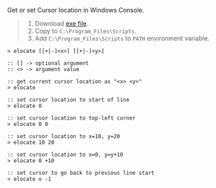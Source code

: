 Get or set Cursor location in Windows Console.
> 1. Download [exe file](https://raw.githubusercontent.com/winp/extra-bel/master/ecd.cmd).
> 2. Copy to `C:\Program_Files\Scripts`.
> 3. Add `C:\Program_Files\Scripts` to `PATH` environment variable.


```batch
> elocate [[+|-]<x>] [[+|-]<y>]

:: [] -> optional argument
:: <> -> argument value
```

```batch
:: get current cursor location as "<x> <y>"
> elocate

:: set cursor location to start of line
> elocate 0

:: set cursor location to top-left corner
> elocate 0 0

:: set cursor location to x=10, y=20
> elocate 10 20

:: set cursor location to x=0, y=y+10
> elocate 0 +10

:: set cursor to go back to previous line start
> elocate o -1
```
